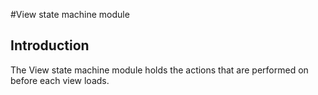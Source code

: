 #View state machine module

## Introduction

The View state machine module holds the actions that are performed on before each view loads.
